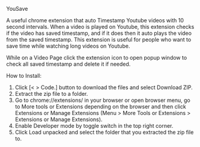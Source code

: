 YouSave

A useful chrome extension that auto Timestamp Youtube videos with 10 second intervals. When a video is played on Youtube, this extension checks if the video has saved timestamp, and if it does then it auto plays the video from the saved timestamp. This extension is useful for people who want to save time while watching long videos on Youtube.

While on a Video Page click the extension icon to open popup window to check all saved timestamp and delete it if needed.

How to Install:
1. Click [< > Code.] button to download the files and select Download ZIP.
2. Extract the zip file to a folder.
3. Go to chrome://extensions/ in your browser or open browser menu, go to More tools or Extensions depending on the browser and then click Extensions or Manage Extensions (Menu > More Tools or Extensions > Extensions or Manage Extensions).
4. Enable Developer mode by toggle switch in the top right corner.
5. Click Load unpacked and select the folder that you extracted the zip file to.